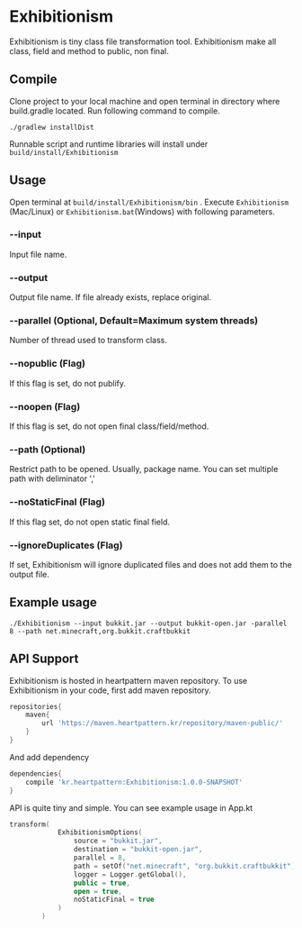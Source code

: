 # Exhibitionism
Exhibitionism is tiny class file transformation tool.
Exhibitionism make all class, field and method to public, non final.

## Compile
Clone project to your local machine and open terminal in directory where build.gradle located. Run following command to compile.
```
./gradlew installDist
```

Runnable script and runtime libraries will install under `build/install/Exhibitionism`

## Usage 
Open terminal at `build/install/Exhibitionism/bin` . Execute `Exhibitionism` (Mac/Linux) or `Exhibitionism.bat`(Windows) with following parameters.

### --input
Input file name.

### --output
Output file name. If file already exists, replace original.

### --parallel (Optional, Default=Maximum system threads)
Number of thread used to transform class.

### --nopublic (Flag)
If this flag is set, do not publify.

### --noopen (Flag)
If this flag is set, do not open final class/field/method.

### --path (Optional)
Restrict path to be opened. Usually, package name. You can set multiple path with deliminator ','

### --noStaticFinal (Flag)
If this flag set, do not open static final field.

### --ignoreDuplicates (Flag)
If set, Exhibitionism will ignore duplicated files and does not add them to the output file.

## Example usage
```
./Exhibitionism --input bukkit.jar --output bukkit-open.jar -parallel 8 --path net.minecraft,org.bukkit.craftbukkit
```

## API Support
Exhibitionism is hosted in heartpattern maven repository. To use Exhibitionism in your code, first add maven repository.
```groovy
repositories{
    maven{
        url 'https://maven.heartpattern.kr/repository/maven-public/'
    }
}
```
And add dependency
```groovy
dependencies{
    compile 'kr.heartpattern:Exhibitionism:1.0.0-SNAPSHOT'
}
```

API is quite tiny and simple. You can see example usage in App.kt
```kotlin
transform(
            ExhibitionismOptions(
                source = "bukkit.jar",
                destination = "bukkit-open.jar",
                parallel = 8,
                path = setOf("net.minecraft", "org.bukkit.craftbukkit"),
                logger = Logger.getGlobal(),
                public = true,
                open = true,
                noStaticFinal = true
            )
        )
```